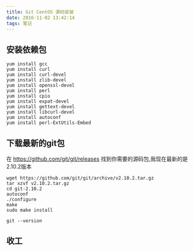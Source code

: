 ```yaml
---
title: Git CentOS 源码安装
date: 2016-11-02 13:42:14
tags: 笔记
---
```

## 安装依赖包
``` shell
yum install gcc
yum install curl
yum install curl-devel
yum install zlib-devel
yum install openssl-devel
yum install perl
yum install cpio
yum install expat-devel
yum install gettext-devel
yum install libcurl-devel
yum install autoconf
yum install perl-ExtUtils-Embed
```

## 下载最新的git包 
在 https://github.com/git/git/releases 找到你需要的源码包,我现在最新的是2.10.2版本
``` shell
wget https://github.com/git/git/archive/v2.10.2.tar.gz
tar xzvf v2.10.2.tar.gz
cd git-2.10.2
autoconf
./configure
make
sudo make install
```

``` shell
git --version
```

## 收工


